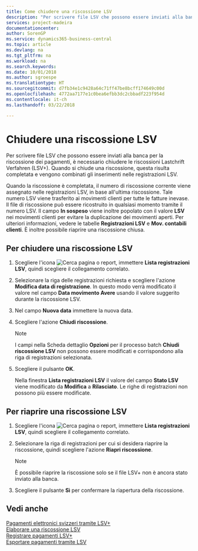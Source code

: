 ```yaml
---
title: Come chiudere una riscossione LSV
description: "Per scrivere file LSV che possono essere inviati alla banca per la riscossione dei pagamenti, è necessario chiudere le riscossioni Lastchrift Verfahren (LSV+). Quando si chiude una riscossione, questa risulta completata e vengono combinati gli inserimenti nelle registrazioni LSV."
services: project-madeira
documentationcenter: 
author: SorenGP
ms.service: dynamics365-business-central
ms.topic: article
ms.devlang: na
ms.tgt_pltfrm: na
ms.workload: na
ms.search.keywords: 
ms.date: 10/01/2018
ms.author: sgroespe
ms.translationtype: HT
ms.sourcegitcommit: d7fb34e1c9428a64c71ff47be8bcff174649c00d
ms.openlocfilehash: 4772aa7177e1c0bea6efbb3dc2cbbadf223f954d
ms.contentlocale: it-ch
ms.lasthandoff: 03/22/2018

---
```

# <a name="close-an-lsv-collection"></a>Chiudere una riscossione LSV
Per scrivere file LSV che possono essere inviati alla banca per la riscossione dei pagamenti, è necessario chiudere le riscossioni Lastchrift Verfahren (LSV+). Quando si chiude una riscossione, questa risulta completata e vengono combinati gli inserimenti nelle registrazioni LSV.  

Quando la riscossione è completata, il numero di riscossione corrente viene assegnato nelle registrazioni LSV, in base all'ultima riscossione. Tale numero LSV viene trasferito ai movimenti clienti per tutte le fatture inevase. Il file di riscossione può essere ricostruito in qualsiasi momento tramite il numero LSV. Il campo **In sospeso** viene inoltre popolato con il valore **LSV** nei movimenti clienti per evitare la duplicazione dei movimenti aperti. Per ulteriori informazioni, vedere le tabelle **Registrazioni LSV** e **Mov. contabili clienti**. È inoltre possibile riaprire una riscossione chiusa.  

## <a name="to-close-an-lsv-collection"></a>Per chiudere una riscossione LSV  

1.  Scegliere l'icona ![Cerca pagina o report](../../media/ui-search/search_small.png "Cerca pagina o report"), immettere **Lista registrazioni LSV**, quindi scegliere il collegamento correlato.  
2.  Selezionare la riga delle registrazioni richiesta e scegliere l'azione **Modifica data di registrazione**. In questo modo verrà modificato il valore nel campo **Data movimento Avere** usando il valore suggerito durante la riscossione LSV.  
3.  Nel campo **Nuova data** immettere la nuova data.  
4.  Scegliere l'azione **Chiudi riscossione**.  

    > [!NOTE]  
    >  I campi nella Scheda dettaglio **Opzioni** per il processo batch **Chiudi riscossione LSV** non possono essere modificati e corrispondono alla riga di registrazioni selezionata.  

5.  Scegliere il pulsante **OK**.  

    Nella finestra **Lista registrazioni LSV** il valore del campo **Stato LSV** viene modificato da **Modifica** a **Rilasciato**. Le righe di registrazioni non possono più essere modificate.  

## <a name="to-reopen-an-lsv-collection"></a>Per riaprire una riscossione LSV  

1.  Scegliere l'icona ![Cerca pagina o report](../../media/ui-search/search_small.png "Cerca pagina o report"), immettere **Lista registrazioni LSV**, quindi scegliere il collegamento correlato.  
2.  Selezionare la riga di registrazioni per cui si desidera riaprire la riscossione, quindi scegliere l'azione **Riapri riscossione**.  

    > [!NOTE]  
    >  È possibile riaprire la riscossione solo se il file LSV+ non è ancora stato inviato alla banca.  

3.  Scegliere il pulsante **Sì** per confermare la riapertura della riscossione.  

## <a name="see-also"></a>Vedi anche  
 [Pagamenti elettronici svizzeri tramite LSV+](swiss-electronic-payments-using-lsv-.md)   
 [Elaborare una riscossione LSV](how-to-process-an-lsv-collection.md)   
 [Registrare pagamenti LSV+](how-to-post-lsv-payments.md)   
 [Esportare pagamenti tramite LSV](how-to-export-payments-using-lsv.md)

